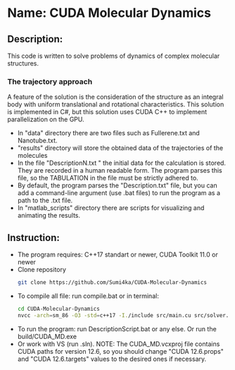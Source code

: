 # Name: CUDA Molecular Dynamics
## Description: 
This code is written to solve problems of dynamics of complex molecular structures.

### The trajectory approach
A feature of the solution is the consideration of the structure as an integral body 
with uniform translational and rotational characteristics.
This solution is implemented in C#, but this solution uses CUDA C++ to implement parallelization on the GPU.

- In "data\" directory there are two files such as Fullerene.txt and Nanotube.txt.
- "results\" directory will store the obtained data of the trajectories of the molecules
- In the file "DescriptionN.txt " the initial data for the calculation is stored. They are recorded in a human readable form. The program parses this file, so the TABULATION in the file must be strictly adhered to.
- By default, the program parses the "Description.txt" file, but you can add a command-line argument (use .bat files) to run the program as a path to the .txt file.
- In "matlab_scripts\" directory there are scripts for visualizing and animating the results.

## Instruction:
- The program requires: C++17 standart or newer, CUDA Toolkit 11.0 or newer
- Clone repository
  ```bash
  git clone https://github.com/Sumi4ka/CUDA-Molecular-Dynamics
- To compile all file: run compile.bat or in terminal:
  ```bash
  cd CUDA-Molecular-Dynamics
  nvcc -arch=sm_86 -O3 -std=c++17 -I./include src/main.cu src/solver.cu src/molecule.cu src/moleculeCPU.cu src/moleculeGPU.cu src/kernels.cu -o build/CUDA_MD
- To run the program: run DescriptionScript.bat or any else. Or run the build/CUDA_MD.exe
- Or work with VS (run .sln). NOTE: The CUDA_MD.vcxproj file contains CUDA paths for version 12.6, so you should change "CUDA 12.6.props" and "CUDA 12.6.targets" values ​​to the desired ones if necessary.
